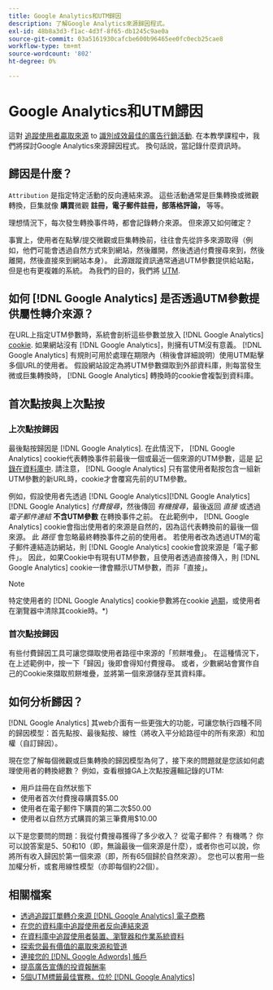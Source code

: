 ```yaml
---
title: Google Analytics和UTM歸因
description: 了解Google Analytics來源歸因程式。
exl-id: 48b8a3d3-f1ac-4d3f-8f65-db1245c9ae0a
source-git-commit: 03a5161930cafcbe600b96465ee0fc0ecb25cae8
workflow-type: tm+mt
source-wordcount: '802'
ht-degree: 0%

---
```


# Google Analytics和UTM歸因

這對 [追蹤使用者贏取來源](../../data-analyst/analysis/google-track-user-acq.md) to [識別成效最佳的廣告行銷活動](../../data-analyst/analysis/most-value-source-channel.md). 在本教學課程中，我們將探討Google Analytics來源歸因程式。 換句話說，當記錄什麼資訊時。

## 歸因是什麼？

`Attribution` 是指定特定活動的反向連結來源。 這些活動通常是巨集轉換或微觀轉換，巨集就像 **購買**&#x200B;微觀 **註冊，電子郵件註冊，部落格評論，** 等等。

理想情況下，每次發生轉換事件時，都會記錄轉介來源。 但來源又如何確定？

事實上，使用者在點擊/提交微觀或巨集轉換前，往往會先從許多來源取得（例如，他們可能會透過自然方式來到網站，然後離開，然後透過付費搜尋來到，然後離開，然後直接來到網站本身）。 此源跟蹤資訊通常通過UTM參數提供給站點，但是也有更複雜的系統。 為我們的目的，我們將 [UTM](https://support.google.com/analytics/answer/1033867?hl=en&amp;ref_topic=1032998).

## 如何 [!DNL Google Analytics] 是否透過UTM參數提供屬性轉介來源？

在URL上指定UTM參數時，系統會剖析這些參數並放入 [!DNL Google Analytics] [cookie](https://en.wikipedia.org/wiki/HTTP_cookie). 如果網站沒有 [!DNL Google Analytics]，則擁有UTM沒有意義。 [!DNL Google Analytics] 有規則可用於處理在期限內（稍後會詳細說明）使用UTM點擊多個URL的使用者。 假設網站設定為將UTM參數擷取到外部資料庫，則每當發生微或巨集轉換時， [!DNL Google Analytics] 轉換時的cookie會複製到資料庫。

## 首次點按與上次點按

### 上次點按歸因

最後點按歸因是 [!DNL Google Analytics]. 在此情況下， [!DNL Google Analytics] cookie代表轉換事件前最後一個或最近一個來源的UTM參數，這是 [記錄在資料庫中](../../data-analyst/analysis/google-track-user-acq.md). 請注意， [!DNL Google Analytics] 只有當使用者點按包含一組新UTM參數的新URL時，cookie才會覆寫先前的UTM參數。

例如，假設使用者先透過 [!DNL Google Analytics][!DNL Google Analytics][!DNL Google Analytics] *付費搜尋*，然後傳回 *有機搜尋*，最後返回 *直接* 或透過 *電子郵件連結* **不含UTM參數** 在轉換事件之前。 在此範例中， [!DNL Google Analytics] cookie會指出使用者的來源是自然的，因為這代表轉換前的最後一個來源。 此 *路徑* 會忽略最終轉換事件之前的使用者。 若使用者改為透過UTM的電子郵件連結造訪網站，則 [!DNL Google Analytics] cookie會說來源是「電子郵件」。 因此，如果Cookie中有現有UTM參數，且使用者透過直接傳入，則 [!DNL Google Analytics] cookie一律會顯示UTM參數，而非「直接」。

>[!NOTE]
>
>特定使用者的 [!DNL Google Analytics] cookie參數將在cookie [過期](https://developers.google.com/analytics/devguides/collection/analyticsjs/cookie-usage)，或使用者在瀏覽器中清除其cookie時。*)

### 首次點按歸因

有些付費歸因工具可讓您擷取使用者路徑中來源的「煎餅堆疊」。 在這種情況下，在上述範例中，按一下「歸因」後即會得知付費搜尋。 或者，少數網站會實作自己的Cookie來擷取煎餅堆疊，並將第一個來源儲存至其資料庫。

## 如何分析歸因？

[!DNL Google Analytics] 其web介面有一些更強大的功能，可讓您執行四種不同的歸因模型：首先點按、最後點按、線性（將收入平分給路徑中的所有來源）和加權（自訂歸因）。

現在您了解每個微觀或巨集轉換的歸因模型為何了，接下來的問題就是您該如何處理使用者的轉換總數？  例如，查看根據GA上次點按邏輯記錄的UTM:

* 用戶註冊在自然狀態下
* 使用者首次付費搜尋購買$5.00
* 使用者在電子郵件下購買的第二次$50.00
* 使用者以自然方式購買的第三筆費用$10.00

以下是您要問的問題：我從付費搜尋獲得了多少收入？  從電子郵件？  有機嗎？  你可以說答案是5、50和10（即，無論最後一個來源是什麼），或者你也可以說，你將所有收入歸因於第一個來源（即，所有65個歸於自然來源）。 您也可以套用一些加權分析，或套用線性模型（亦即每個約22個）。

## 相關檔案

* [透過追蹤訂單轉介來源 [!DNL Google Analytics] 電子商務](../importing-data/integrations/google-ecommerce.md)
* [在您的資料庫中追蹤使用者反向連結來源](../analysis/google-track-user-acq.md)
* [在資料庫中追蹤使用者裝置、瀏覽器和作業系統資料](../analysis/google-track-user-acq.md)
* [探索您最有價值的贏取來源和管道](../analysis/most-value-source-channel.md)
* [連接您的 [!DNL Google Adwords] 帳戶](../importing-data/integrations/google-adwords.md)
* [提高廣告宣傳的投資報酬率](../analysis/roi-ad-camp.md)
* [5個UTM標籤最佳實務，位於 [!DNL Google Analytics]](../../best-practices/utm-tagging-google.md)
